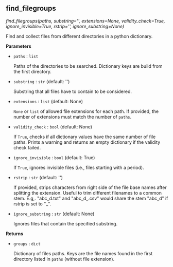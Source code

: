## find_filegroups



*find_filegroups(paths, substring='', extensions=None, validity_check=True, ignore_invisible=True, rstrip='', ignore_substring=None)*

Find and collect files from different directories in a python dictionary.

**Parameters**


- `paths` : `list`

    Paths of the directories to be searched. Dictionary keys are build from
    the first directory.

- `substring` : `str` (default: '')

    Substring that all files have to contain to be considered.

- `extensions` : `list` (default: None)

    `None` or `list` of allowed file extensions for each path.
    If provided, the number of extensions must match the number of `paths`.

- `validity_check` : `bool` (default: None)

    If `True`, checks if all dictionary values
    have the same number of file paths. Prints
    a warning and returns an empty dictionary if the validity check failed.

- `ignore_invisible` : `bool` (default: True)

    If `True`, ignores invisible files
    (i.e., files starting with a period).

- `rstrip` : `str` (default: '')

    If provided, strips characters from right side of the file
    base names after splitting the extension.
    Useful to trim different filenames to a common stem.
    E.g,. "abc_d.txt" and "abc_d_.csv" would share
    the stem "abc_d" if rstrip is set to "_".

- `ignore_substring` : `str` (default: None)

    Ignores files that contain the specified substring.

**Returns**


- `groups` : `dict`

    Dictionary of files paths. Keys are the file names
    found in the first directory listed
    in `paths` (without file extension).